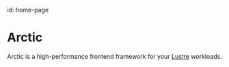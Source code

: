 id: home-page

# Arctic

Arctic is a high-performance frontend framework for your [Lustre](https://lustre.build/) workloads.